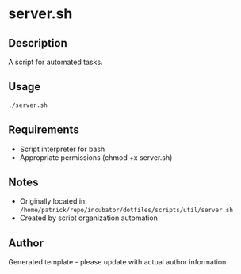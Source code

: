 # server.sh

## Description
A script for automated tasks.

## Usage
```bash
./server.sh
```

## Requirements
- Script interpreter for bash
- Appropriate permissions (chmod +x server.sh)

## Notes
- Originally located in: `/home/patrick/repo/incubator/dotfiles/scripts/util/server.sh`
- Created by script organization automation

## Author
Generated template - please update with actual author information
